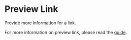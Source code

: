 # Preview Link

Provide more information for a link.

For more information on preview link, please read the [guide](https://developers.google.com/chat/how-tos/preview-links).
